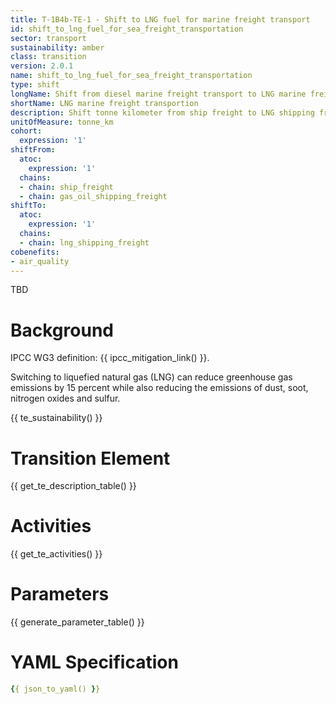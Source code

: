```yaml
---
title: T-1B4b-TE-1 - Shift to LNG fuel for marine freight transport
id: shift_to_lng_fuel_for_sea_freight_transportation
sector: transport
sustainability: amber
class: transition
version: 2.0.1
name: shift_to_lng_fuel_for_sea_freight_transportation
type: shift
longName: Shift from diesel marine freight transport to LNG marine freight.
shortName: LNG marine freight transportion
description: Shift tonne kilometer from ship freight to LNG shipping freight in tonne kilometer to fulfill the need of logistics
unitOfMeasure: tonne_km
cohort:
  expression: '1'
shiftFrom:
  atoc:
    expression: '1'
  chains:
  - chain: ship_freight
  - chain: gas_oil_shipping_freight
shiftTo:
  atoc:
    expression: '1'
  chains:
  - chain: lng_shipping_freight
cobenefits:
- air_quality
---
```

TBD

# Background

IPCC WG3 definition: {{ ipcc_mitigation_link() }}.

Switching to liquefied natural gas (LNG) can reduce greenhouse gas emissions by 15 percent while also reducing the emissions of dust, soot, nitrogen oxides and sulfur.




{{ te_sustainability() }}

# Transition Element

{{ get_te_description_table() }}


# Activities

{{ get_te_activities() }}


# Parameters

{{ generate_parameter_table() }}


# YAML Specification

```yaml
{{ json_to_yaml() }}
```

